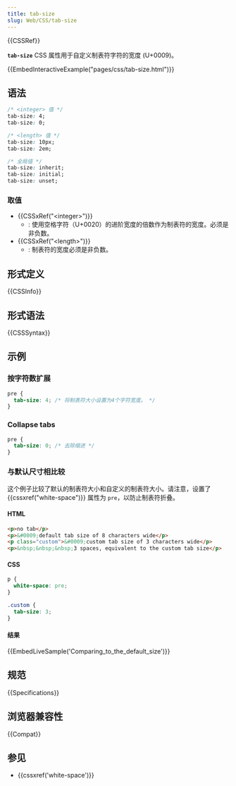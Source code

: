 ```yaml
---
title: tab-size
slug: Web/CSS/tab-size
---
```


{{CSSRef}}

**`tab-size`** CSS 属性用于自定义制表符字符的宽度 (U+0009)。

{{EmbedInteractiveExample("pages/css/tab-size.html")}}

## 语法

```css
/* <integer> 值 */
tab-size: 4;
tab-size: 0;

/* <length> 值 */
tab-size: 10px;
tab-size: 2em;

/* 全局值 */
tab-size: inherit;
tab-size: initial;
tab-size: unset;
```

### 取值

- {{CSSxRef("&lt;integer&gt;")}}
  - : 使用空格字符（U+0020）的进阶宽度的倍数作为制表符的宽度。必须是非负数。
- {{CSSxRef("&lt;length&gt;")}}
  - : 制表符的宽度必须是非负数。

## 形式定义

{{CSSInfo}}

## 形式语法

{{CSSSyntax}}

## 示例

### 按字符数扩展

```css
pre {
  tab-size: 4; /* 将制表符大小设置为4个字符宽度。 */
}
```

### Collapse tabs

```css
pre {
  tab-size: 0; /* 去除缩进 */
}
```

### 与默认尺寸相比较

这个例子比较了默认的制表符大小和自定义的制表符大小。请注意，设置了 {{cssxref("white-space")}} 属性为 `pre`，以防止制表符折叠。

#### HTML

```html
<p>no tab</p>
<p>&#0009;default tab size of 8 characters wide</p>
<p class="custom">&#0009;custom tab size of 3 characters wide</p>
<p>&nbsp;&nbsp;&nbsp;3 spaces, equivalent to the custom tab size</p>
```

#### CSS

```css
p {
  white-space: pre;
}

.custom {
  tab-size: 3;
}
```

#### 结果

{{EmbedLiveSample('Comparing_to_the_default_size')}}

## 规范

{{Specifications}}

## 浏览器兼容性

{{Compat}}

## 参见

- {{cssxref('white-space')}}
